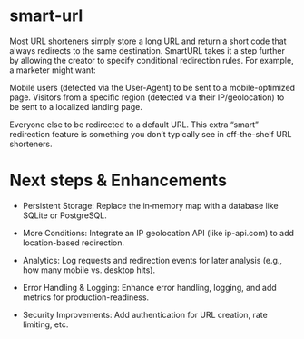 # smart-url

Most URL shorteners simply store a long URL and return a short code that always redirects to the same destination. SmartURL takes it a step further by allowing the creator to specify conditional redirection rules. For example, a marketer might want:

Mobile users (detected via the User-Agent) to be sent to a mobile-optimized page.
Visitors from a specific region (detected via their IP/geolocation) to be sent to a localized landing page.

Everyone else to be redirected to a default URL.
This extra “smart” redirection feature is something you don’t typically see in off-the-shelf URL shorteners.

# Next steps & Enhancements
- Persistent Storage:
Replace the in‑memory map with a database like SQLite or PostgreSQL.

- More Conditions:
Integrate an IP geolocation API (like ip-api.com) to add location-based redirection.

- Analytics:
Log requests and redirection events for later analysis (e.g., how many mobile vs. desktop hits).

- Error Handling & Logging:
Enhance error handling, logging, and add metrics for production-readiness.

- Security Improvements:
Add authentication for URL creation, rate limiting, etc.